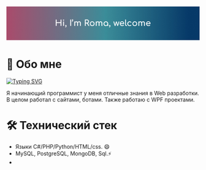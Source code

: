 # ![Alt text](cover.jpg "@CaXaPoK6667")

# 🌱 Обо мне

[![Typing SVG](https://readme-typing-svg.herokuapp.com?color=%2336BCF7&lines=Привет,+я+Роман)](https://git.io/typing-svg)

Я начинающий программист у меня отличные знания в Web разработки. В целом работал с сайтами, ботами. Также работаю с WPF проектами.

# 🛠 Технический стек

- Языки C#/PHP/Python/HTML/css. 😄
- MySQL, PostgreSQL, MongoDB, Sql.⚡
- 

